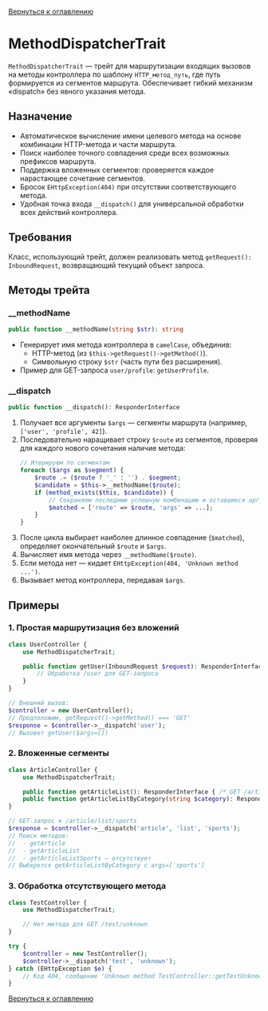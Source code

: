 [Вернуться к оглавлению](../../index.md)
# MethodDispatcherTrait

`MethodDispatcherTrait` — трейт для маршрутизации входящих вызовов на методы контроллера по шаблону `HTTP_метод_путь`, где путь формируется из сегментов маршрута. Обеспечивает гибкий механизм «dispatch» без явного указания метода.

## Назначение

- Автоматическое вычисление имени целевого метода на основе комбинации HTTP-метода и части маршрута.
- Поиск наиболее точного совпадения среди всех возможных префиксов маршрута.
- Поддержка вложенных сегментов: проверяется каждое нарастающее сочетание сегментов.
- Бросок `EHttpException(404)` при отсутствии соответствующего метода.
- Удобная точка входа `__dispatch()` для универсальной обработки всех действий контроллера.

## Требования

Класс, использующий трейт, должен реализовать метод `getRequest(): InboundRequest`, возвращающий текущий объект запроса.

## Методы трейта

### __methodName
```php
public function __methodName(string $str): string
```
- Генерирует имя метода контроллера в `camelCase`, объединив:
  - HTTP-метод (из `$this->getRequest()->getMethod()`).
  - Символьную строку `$str` (часть пути без расширения).
- Пример для GET-запроса `user/profile`: `getUserProfile`.

### __dispatch
```php
public function __dispatch(): ResponderInterface
```
1. Получает все аргументы `$args` — сегменты маршрута (например, `['user', 'profile', 42]`).
2. Последовательно наращивает строку `$route` из сегментов, проверяя для каждого нового сочетания наличие метода:
   ```php
   // Итерируем по сегментам
   foreach ($args as $segment) {
       $route .= ($route ? '_' : '') . $segment;
       $candidate = $this->__methodName($route);
       if (method_exists($this, $candidate)) {
           // Сохраняем последнюю успешную комбинацию и оставшиеся аргументы
           $matched = ['route' => $route, 'args' => ...];
       }
   }
   ```
3. После цикла выбирает наиболее длинное совпадение (`$matched`), определяет окончательный `$route` и `$args`.
4. Вычисляет имя метода через `__methodName($route)`.
5. Если метода нет — кидает `EHttpException(404, 'Unknown method ...')`.
6. Вызывает метод контроллера, передавая `$args`.

## Примеры

### 1. Простая маршрутизация без вложений
```php
class UserController {
    use MethodDispatcherTrait;

    public function getUser(InboundRequest $request): ResponderInterface {
        // Обработка /user для GET-запроса
    }
}

// Внешний вызов:
$controller = new UserController();
// Предположим, getRequest()->getMethod() === 'GET'
$response = $controller->__dispatch('user');
// Вызовет getUser($args=[])
```

### 2. Вложенные сегменты
```php
class ArticleController {
    use MethodDispatcherTrait;

    public function getArticleList(): ResponderInterface { /* GET /article/list */ }
    public function getArticleListByCategory(string $category): ResponderInterface { /* GET /article/list/category */ }
}

// GET-запрос к /article/list/sports
$response = $controller->__dispatch('article', 'list', 'sports');
// Поиск методов:
//  - getArticle
//  - getArticleList
//  - getArticleListSports — отсутствует
// Выберется getArticleListByCategory с args=['sports']
```

### 3. Обработка отсутствующего метода
```php
class TestController {
    use MethodDispatcherTrait;

    // Нет метода для GET /test/unknown
}

try {
    $controller = new TestController();
    $controller->__dispatch('test', 'unknown');
} catch (EHttpException $e) {
    // Код 404, сообщение 'Unknown method TestController::getTestUnknown'
}
```

[Вернуться к оглавлению](../../index.md)